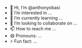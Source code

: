 - 👋 Hi, I’m @anthonyobasi
- 👀 I’m interested in ...
- 🌱 I’m currently learning ...
- 💞️ I’m looking to collaborate on ...
- 📫 How to reach me ...
- 😄 Pronouns: ...
- ⚡ Fun fact: ...

<!---
anthonyobasi/anthonyobasi is a ✨ special ✨ repository because its `README.md` (this file) appears on your GitHub profile.
You can click the Preview link to take a look at your changes.
--->
